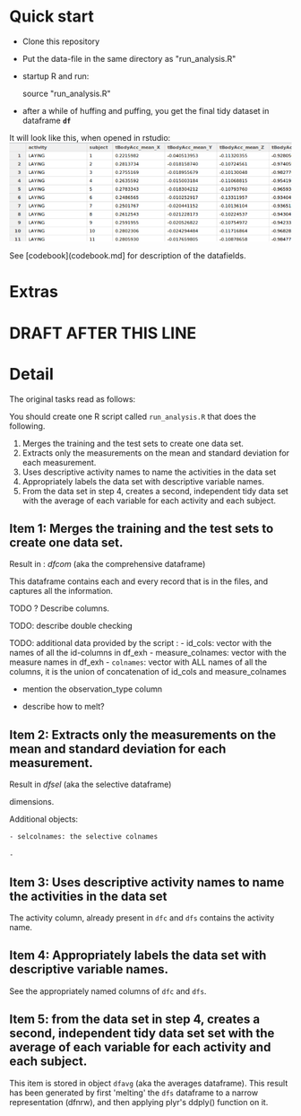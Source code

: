 # Quick start

- Clone this repository
- Put the data-file in the same directory as "run_analysis.R" 
- startup R and run: 

    source "run_analysis.R" 

- after a while of huffing and puffing, you get the final tidy dataset in dataframe **`df`**

It will look like this, when opened in rstudio: 
![](sample_snap.png)

See [codebook](codebook.md] for description of the datafields.


# Extras



# DRAFT AFTER THIS LINE 

# Detail 

The original tasks read as follows:

You should create one R script called `run_analysis.R` that does the following.

1. Merges the training and the test sets to create one data set.
2. Extracts only the measurements on the mean and standard deviation for each measurement.
3. Uses descriptive activity names to name the activities in the data set
4. Appropriately labels the data set with descriptive variable names.
5. From the data set in step 4, creates a second, independent tidy data set with the average of each variable for each activity and each subject.


## Item 1: Merges the training and the test sets to create one data set. 

Result in : *dfcom*  (aka the comprehensive dataframe) 

This dataframe contains each and every record that is in the files, and captures all the information. 

TODO ? Describe columns. 

TODO: describe double checking

TODO: additional data provided by the script : 
    - id_cols: vector with the names of all the id-columns in df_exh 
    - measure_colnames: vector with the measure names in df_exh 
    - `colnames`: vector with ALL names of all the columns, it is the union of concatenation of id_cols and measure_colnames


- mention the observation_type column

- describe how to melt?


## Item 2: Extracts only the measurements on the mean and standard deviation for each measurement.

Result in *dfsel* (aka the selective dataframe) 

dimensions.

Additional objects: 

    - selcolnames: the selective colnames

    - 

## Item 3: Uses descriptive activity names to name the activities in the data set

The activity column, already present in `dfc` and `dfs` contains the activity name. 


## Item 4: Appropriately labels the data set with descriptive variable names.

See the appropriately named columns of `dfc` and `dfs`. 


## Item 5: from the data set in step 4, creates a second, independent tidy data set set with the average of each variable for each activity and each subject.

This item is stored in object `dfavg` (aka the averages dataframe). 
This result has been generated by first 'melting' the `dfs` dataframe to a narrow representation (dfnrw), and then applying plyr's ddply() function on it. 





